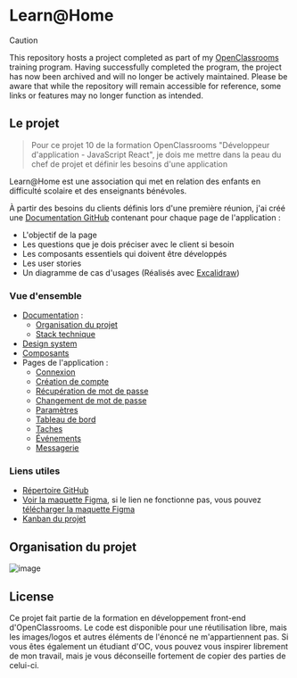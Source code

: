 # Learn@Home

> [!CAUTION]
> This repository hosts a project completed as part of my [OpenClassrooms](https://openclassrooms.com) training program. Having successfully completed the program, the project has now been archived and will no longer be actively maintained. Please be aware that while the repository will remain accessible for reference, some links or features may no longer function as intended.

## Le projet

> Pour ce projet 10 de la formation OpenClassrooms "Développeur d'application - JavaScript React", je dois me mettre dans la peau du chef de projet et définir les besoins d'une application

Learn@Home est une association qui met en relation des enfants en difficulté scolaire et des enseignants bénévoles.

À partir des besoins du clients définis lors d'une première réunion, j'ai créé une [Documentation GitHub](https://github.com/alexperronnet/openclassrooms-p10-learn-at-home/wiki) contenant pour chaque page de l'application :

- L'objectif de la page
- Les questions que je dois préciser avec le client si besoin
- Les composants essentiels qui doivent être développés
- Les user stories
- Un diagramme de cas d'usages (Réalisés avec [Excalidraw](https://excalidraw.com/))

### Vue d'ensemble

- [Documentation](https://github.com/alexperronnet/openclassrooms-p10-learn-at-home/wiki) :
  - [Organisation du projet](#organisation-du-projet)
  - [Stack technique](https://github.com/alexperronnet/openclassrooms-10-learn-at-home/wiki#stack-technique)
- [Design system](https://github.com/alexperronnet/openclassrooms-p10-learn-at-home/wiki/Design-System)
- [Composants](https://github.com/alexperronnet/openclassrooms-p10-learn-at-home/wiki/Composants)
- Pages de l'application :
  - [Connexion](https://github.com/alexperronnet/openclassrooms-p10-learn-at-home/wiki/Page-connexion)
  - [Création de compte](https://github.com/alexperronnet/openclassrooms-p10-learn-at-home/wiki/Page-cr%C3%A9ation-de-compte)
  - [Récupération de mot de passe](https://github.com/alexperronnet/openclassrooms-p10-learn-at-home/wiki/Page-r%C3%A9cup%C3%A9tation-de-mot-de-passe)
  - [Changement de mot de passe](https://github.com/alexperronnet/openclassrooms-p10-learn-at-home/wiki/Page-changement-de-mot-de-passe)
  - [Paramètres](https://github.com/alexperronnet/openclassrooms-p10-learn-at-home/wiki/Page-param%C3%A8tres)
  - [Tableau de bord](https://github.com/alexperronnet/openclassrooms-p10-learn-at-home/wiki/Page-dashboard)
  - [Taches](https://github.com/alexperronnet/openclassrooms-p10-learn-at-home/wiki/Page-t%C3%A2ches)
  - [Événements](https://github.com/alexperronnet/openclassrooms-p10-learn-at-home/wiki/Page-%C3%A9v%C3%A9nements)
  - [Messagerie](https://github.com/alexperronnet/openclassrooms-p10-learn-at-home/wiki/Page-messagerie)

### Liens utiles

- [Répertoire GitHub](https://github.com/alexperronnet/openclassrooms-p10-learn-at-home)
- [Voir la maquette Figma](https://www.figma.com/file/tXtRNrYypetIgy2uFL2Pxp/learn%40home?node-id=1%3A8&t=VHXG3GFoNwhRP5Xb-1), si le lien ne fonctionne pas, vous pouvez [télécharger la maquette Figma](https://github.com/alexperronnet/openclassrooms-p10-learn-at-home/raw/main/design/learn%40home.fig)
- [Kanban du projet](https://github.com/users/alexperronnet/projects/4)

## Organisation du projet

![image](https://user-images.githubusercontent.com/59840413/206169881-a4e30a82-7982-4672-ad6f-a17b36cc1e80.png)

## License

Ce projet fait partie de la formation en développement front-end d'OpenClassrooms. Le code est disponible pour une réutilisation libre, mais les images/logos et autres éléments de l'énoncé ne m'appartiennent pas. Si vous êtes également un étudiant d'OC, vous pouvez vous inspirer librement de mon travail, mais je vous déconseille fortement de copier des parties de celui-ci.
